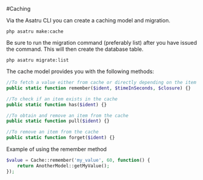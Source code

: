 #Caching

Via the Asatru CLI you can create a caching model and migration. 
```plaintext
php asatru make:cache
```

Be sure to run the migration command (preferably list) after you have issued the command.
This will then create the database table.
```plaintext
php asatru migrate:list
```

The cache model provides you with the following methods:

```php
//To fetch a value either from cache or directly depending on the item existence / expiring status
public static function remember($ident, $timeInSeconds, $closure) {}

//To check if an item exists in the cache
public static function has($ident) {}

//To obtain and remove an item from the cache
public static function pull($ident) {}

//To remove an item from the cache
public static function forget($ident) {}
```

Example of using the remember method
```php
$value = Cache::remember('my_value', 60, function() {
    return AnotherModel::getMyValue();
});
```
